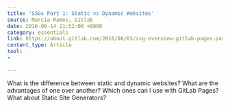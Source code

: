 ```yaml
---
title: 'SSGs Part 1: Static vs Dynamic Websites'
source: Marcia Ramos, Gitlab
date: 2016-06-14 21:51:00 +0000
category: essentials
link: https://about.gitlab.com/2016/06/03/ssg-overview-gitlab-pages-part-1-dynamic-x-static/
content_type: Article
tool:
- 

---
```

What is the difference between static and dynamic websites? What are the advantages of one over another? Which ones can I use with GitLab Pages? What about Static Site Generators?
